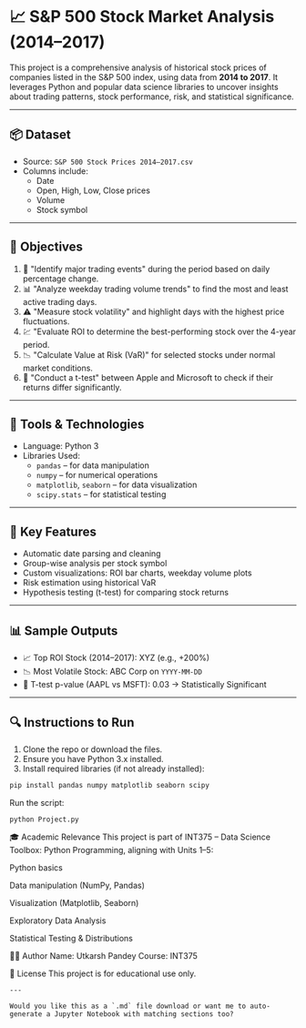 # 📈 S&P 500 Stock Market Analysis (2014–2017)

This project is a comprehensive analysis of historical stock prices of companies listed in the S&P 500 index, using data from **2014 to 2017**. It leverages Python and popular data science libraries to uncover insights about trading patterns, stock performance, risk, and statistical significance.

---

## 📦 Dataset

- Source: `S&P 500 Stock Prices 2014–2017.csv`
- Columns include:
  - Date
  - Open, High, Low, Close prices
  - Volume
  - Stock symbol

---

## 🎯 Objectives

1. 📌 "Identify major trading events" during the period based on daily percentage change.
2. 📊 "Analyze weekday trading volume trends" to find the most and least active trading days.
3. ⚠️ "Measure stock volatility" and highlight days with the highest price fluctuations.
4. 💹 "Evaluate ROI to determine the best-performing stock over the 4-year period.
5. 📉 "Calculate Value at Risk (VaR)" for selected stocks under normal market conditions.
6. 🧪 "Conduct a t-test" between Apple and Microsoft to check if their returns differ significantly.

---

## 🧰 Tools & Technologies

- Language: Python 3
- Libraries Used:
  - `pandas` – for data manipulation
  - `numpy` – for numerical operations
  - `matplotlib`, `seaborn` – for data visualization
  - `scipy.stats` – for statistical testing

---

## 📌 Key Features

- Automatic date parsing and cleaning
- Group-wise analysis per stock symbol
- Custom visualizations: ROI bar charts, weekday volume plots
- Risk estimation using historical VaR
- Hypothesis testing (t-test) for comparing stock returns

---

## 📊 Sample Outputs

- 📈 Top ROI Stock (2014–2017): XYZ (e.g., +200%)
- 📉 Most Volatile Stock: ABC Corp on `YYYY-MM-DD`
- 🧪 T-test p-value (AAPL vs MSFT): 0.03 → Statistically Significant

---

## 🔍 Instructions to Run

1. Clone the repo or download the files.
2. Ensure you have Python 3.x installed.
3. Install required libraries (if not already installed):

```bash
pip install pandas numpy matplotlib seaborn scipy

```
Run the script:
```
python Project.py

```
🎓 Academic Relevance
This project is part of INT375 – Data Science Toolbox: Python Programming, aligning with Units 1–5:

Python basics

Data manipulation (NumPy, Pandas)

Visualization (Matplotlib, Seaborn)

Exploratory Data Analysis

Statistical Testing & Distributions

👨‍💻 Author
Name: Utkarsh Pandey
Course: INT375

📄 License
This project is for educational use only.
```
---

Would you like this as a `.md` file download or want me to auto-generate a Jupyter Notebook with matching sections too?


